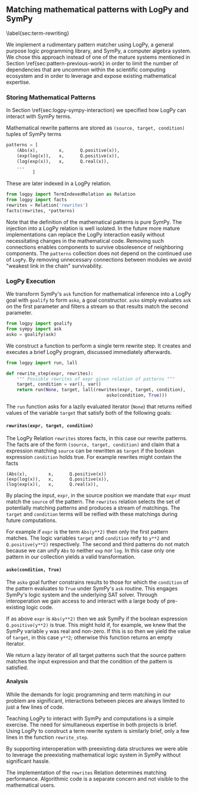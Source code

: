 
## Matching mathematical patterns with LogPy and SymPy

\label{sec:term-rewriting}

We implement a rudimentary pattern matcher using LogPy, a general purpose logic programming library, and SymPy, a computer algebra system.  We chose this approach instead of one of the mature systems mentioned in Section \ref{sec:pattern-previous-work} in order to limit the number of dependencies that are uncommon within the scientific computing ecosystem and in order to leverage and expose existing mathematical expertise.

### Storing Mathematical Patterns

In Section \ref{sec:logpy-sympy-interaction} we specified how LogPy can interact with SymPy terms.

Mathematical rewrite patterns are stored as `(source, target, condition)` tuples of SymPy terms 

~~~~~~~~~~~~Python
patterns = [
    (Abs(x),        x,      Q.positive(x)),
    (exp(log(x)),   x,      Q.positive(x)),
    (log(exp(x)),   x,      Q.real(x)),
    ...    
          ]
~~~~~~~~~~~~

These are later indexed in a LogPy relation.

~~~~~~~~~~~~Python
from logpy import TermIndexedRelation as Relation
from logpy import facts
rewrites = Relation('rewrites')
facts(rewrites, *patterns)
~~~~~~~~~~~~

Note that the definition of the mathematical patterns is pure SymPy.  The injection into a LogPy relation is well isolated.  In the future more mature implementations can replace the LogPy interaction easily without necessitating changes in the mathematical code.  Removing such connections enables components to survive obsolesence of neighboring components.  The `patterns` collection does not depend on the continued use of `LogPy`.  By removing unnecessary connections between modules we avoid "weakest link in the chain" survivability.


### LogPy Execution

We transform SymPy's `ask` function for mathematical inference into a LogPy goal with `goalify` to form `asko`, a goal constructor.  `asko` simply evaluates `ask` on the first parameter and filters a stream so that results match the second parameter.

~~~~~~~~~~~~Python
from logpy import goalify
from sympy import ask
asko = goalify(ask)
~~~~~~~~~~~~

We construct a function to perform a single term rewrite step.  It creates and executes a brief LogPy program, discussed immediately afterwards.

~~~~~~~~~~Python
from logpy import run, lall

def rewrite_step(expr, rewrites):
    """ Possible rewrites of expr given relation of patterns """
    target, condition = var(), var()
    return run(None, target, lall(rewrites(expr, target, condition),
                                      asko(condition, True)))
~~~~~~~~~~

The `run` function asks for a lazily evaluated iterator (`None`) that returns reified values of the variable `target` that satisfy both of the following goals:
    
#### `rewrites(expr, target, condition)`

The LogPy Relation `rewrites` stores facts, in this case our rewrite patterns.  The facts are of the form `(source, target, condition)` and claim that a expression matching `source` can be rewritten as `target` if the boolean expression `condition` holds true.  For example rewrites might contain the facts
    
    (Abs(x),        x,      Q.positive(x))
    (exp(log(x)),   x,      Q.positive(x)),
    (log(exp(x)),   x,      Q.real(x)),

    
By placing the input, `expr`, in the source position we mandate that `expr` must match the `source` of the pattern.  The `rewrites` relation selects the set of potentially matching patterns and produces a stream of matchings.  The `target` and `condition` terms will be reified with these matchings during future computations.

For example if `expr` is the term `Abs(y**2)` then only the first pattern matches.  The logic variables `target` and `condition` reify to `y**2` and `Q.positive(y**2)` respectively.  The second and third patterns do not match because we can unify `Abs` to neither `exp` nor `log`.  In this case only one pattern in our collection yields a valid transformation.

#### `asko(condition, True)`

The `asko` goal further constrains results to those for which the `condition` of the pattern  evaluates to `True` under SymPy's `ask` routine.  This engages SymPy's logic system and the underlying SAT solver.  Through interoperation we gain access to and interact with a large body of pre-existing logic code.

If as above `expr` is `Abs(y**2)` then we ask SymPy if the boolean expression `Q.positive(y**2)` is true.  This might hold if, for example, we knew that the SymPy variable `y` was real and non-zero.  If this is so then we yield the value of `target`, in this case `y**2`; otherwise this function returns an empty iterator.

We return a lazy iterator of all target patterns such that the source pattern matches the input expression and that the condition of the pattern is satisfied.

#### Analysis

While the demands for logic programming and term matching in our problem are significant, interactions between pieces are always limited to just a few lines of code.  

Teaching LogPy to interact with SymPy and computations is a simple exercise.  The need for simultaneous expertise in both projects is brief.  Using LogPy to construct a term rewrite system is similarly brief, only a few lines in the function `rewrite_step`.

By supporting interoperation with preexisting data structures we were able to leverage the preexisting mathematical logic system in SymPy without significant hassle.

The implementation of the `rewrites` Relation determines matching performance.  Algorithmic code is a separate concern and not visible to the mathematical users.
